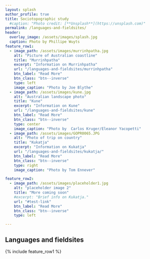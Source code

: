 ```yaml
---
layout: splash
author_profile: true
title: Sociotopographic study
  #caption: "Photo credit: [**Unsplash**](https://unsplash.com)"
permalink: /languages-and-fieldsites/
header:
  overlay_image: /assets/images/splash.jpg
  caption: Photo by Phillipe Wuyts
feature_row1:
  - image_path: /assets/images/murrinhpatha.jpg
    alt: "Picture of Australian coastline"
    title: "Murrinhpatha"
    excerpt: "Information on Murrinhpatha"
    url: "/languages-and-fieldsites/murrinhpatha"
    btn_label: "Read More"
    btn_class: "btn--inverse"
    type: left
    image_caption: "Photo by Joe Blythe"
  - image_path: /assets/images/kune.jpg
    alt: "Australian landscape photo"
    title: "Kune"
    excerpt: "Information on Kune"
    url: "/languages-and-fieldsites/kune"
    btn_label: "Read More"
    btn_class: "btn--inverse"
    type: center
    image_caption: "Photo by  Carlos Kruger/Eleanor Yacopetti"
  - image_path: /assets/images/GOPR0065.JPG
    alt: "Photo of trip on country"
    title: "Kukatja"
    excerpt: "Information on Kukatja"
    url: "/languages-and-fieldsites/kukatja/"
    btn_label: "Read More"
    btn_class: "btn--inverse"
    type: right
    image_caption: "Photo by Tom Ennever"

feature_row2:
  - image_path: /assets/images/placeholder1.jpg
    alt: "placeholder image 2"
    title: "More coming soon"
    #excerpt: "Brief info on Kukatja."
    url: "#test-link"
    btn_label: "Read More"
    btn_class: "btn--inverse"
    type: left

---
```

## Languages and fieldsites
{% include feature_row1 %}

<!-- When more languages are added add {% include feature_row2 %}. -->
